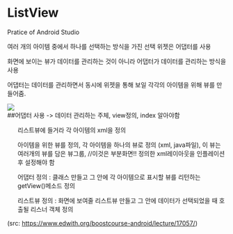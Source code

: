 # ListView
Pratice of Android Studio

여러 개의 아이템 중에서 하나를 선택하는 방식을 가진 선택 위젯은 어댑터를 사용

화면에 보이는 뷰가 데이터를 관리하는 것이 아니라 어댑터가 데이터를 관리하는 방식을 사용

어댑터는 데이터를 관리하면서 동시에 위젯을 통해 보일 각각의 아이템을 위해 뷰를 만들어줌.

<div><div>
  <img src="https://user-images.githubusercontent.com/60779441/76588801-5e668e80-652b-11ea-9961-8942e728a173.jpg")
<div><div>
##어댑터 사용 -> 데이터 관리하는 주체, view정의, index 알아야함

<ol> 리스트뷰에 들거라 각 아이템의 xml을 정의</ol>
<ol>아이템을 위한 뷰를 정의, 각 아이템을 하나의 뷰로 정의 (xml, java파일), 이 뷰는 여러개의 뷰를 담은 뷰그룹,
//이것은 부분화면!! 정의한 xml레이아웃을 인플레이션 후 설정해야 함</ol>
<ol>어댑터 정의 : 클래스 만들고 그 안에 각 아이템으로 표시할 뷰를 리턴하는 getView()메소드 정의</ol>
<ol>리스트뷰 정의 : 화면에 보여줄 리스트뷰 만들고 그 안에 데이터가 선택되었을 때 호출될 리스너 객체 정의</ol>
  
(src: https://www.edwith.org/boostcourse-android/lecture/17057/)
